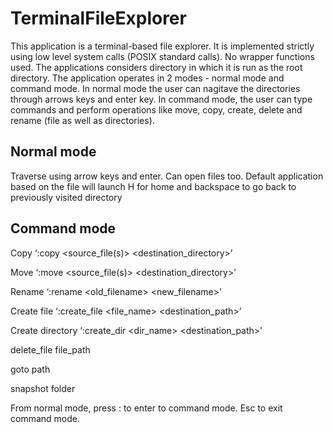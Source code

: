 # TerminalFileExplorer
This application is a terminal-based file explorer. It is implemented strictly using low level system calls (POSIX standard calls). No wrapper functions used. The applications considers directory in which it is run as the root directory. The application operates in 2 modes - normal mode and command mode. In normal mode the user can nagitave the directories through arrows keys and enter key. In command mode, the user can type commands and perform operations like move, copy, create, delete and rename (file as well as directories).

## Normal mode
Traverse using arrow keys and enter.
Can open files too. Default application based on the file will launch
H for home and backspace to go back to previously visited directory

## Command mode 
Copy ‘:copy <source_file(s)> <destination_directory>’ 

Move ‘:move <source_file(s)> <destination_directory>’ 

Rename ‘:rename <old_filename> <new_filename>’

Create file ‘:create_file <file_name> <destination_path>’

Create directory ‘:create_dir <dir_name> <destination_path>’

delete_file file_path

goto path

snapshot folder
 
From normal mode, press : to enter to command mode. Esc to exit command mode.
  
  



